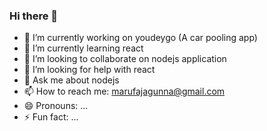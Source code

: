 ### Hi there 👋

- 🔭 I’m currently working on youdeygo (A car pooling app)
- 🌱 I’m currently learning react
- 👯 I’m looking to collaborate on nodejs application
- 🤔 I’m looking for help with react
- 💬 Ask me about nodejs
- 📫 How to reach me: marufajagunna@gmail.com
- 😄 Pronouns: ...
- ⚡ Fun fact: ...
